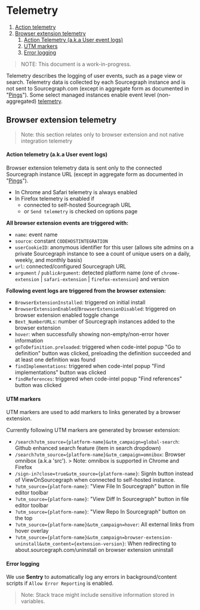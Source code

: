 # Telemetry

1. [Action telemetry](#action-telemetry)
2. [Browser extension telemetry](#browser-extension-telemetry)
    1. [Action Telemetry (a.k.a User event logs)](#action-telemetry-aka-user-event-logs)
    1. [UTM markers](#utm-markers)
    1. [Error logging](#error-logging)


> NOTE: This document is a work-in-progress.

Telemetry describes the logging of user events, such as a page view or search. Telemetry data is collected by each Sourcegraph instance and is not sent to Sourcegraph.com (except in aggregate form as documented in "[Pings](../../admin/pings.md)"). Some select managed instances enable
event level (non-aggregated) [telemetry](./data-usage-pipeline.md).

## Browser extension telemetry

> Note: this section relates only to browser extension and not native integration telemetry

#### Action telemetry (a.k.a User event logs)

Browser extension telemetry data is sent only to the connected Sourcegraph instance URL (except in aggregate form as documented in "[Pings](../../admin/pings.md)"). 

- In Chrome and Safari telemetry is always enabled
- In Firefox telemetry is enabled if
  - connected to self-hosted Sourcegraph URL
  - or `Send telemetry` is checked on options page

**All browser extension events are triggered with:**

- `name`: event name
- `source`: constant `CODEHOSTINTEGRATION`
- `userCookieID`: anonymous identifier for this user (allows site admins on a private Sourcegraph instance to see a count of unique users on a daily, weekly, and monthly basis)
- `url`: connected/configured Sourcegraph URL
- `argument` / `publicArgument`: detected platform name (one of `chrome-extension` | `safari-extension` | `firefox-extension`) and version

**Following event logs are triggered from the browser extension:**

- `BrowserExtensionInstalled`: triggered on initial install
- `BrowserExtensionEnabled`/`BrowserExtensionDisabled`: triggered on browser extension enabled toggle change
- `Bext_NumberURLs`: number of Sourcegraph instances added to the browser extension
- `hover`: when successfully showing non-empty/non-error hover information
- `goToDefinition.preloaded`: triggered when code-intel popup "Go to definition" button was clicked, preloading the definition succeeded and at least one definition was found
- `findImplementations`: triggered when code-intel popup "Find implementations" button was clicked
- `findReferences`: triggered when code-intel popup "Find references" button was clicked

#### UTM markers

UTM markers are used to add markers to links generated by a browser extension.

Currently following UTM markers are generated by browser extension:

- `/search?utm_source={platform-name}&utm_campaign=global-search`: Github enhanced search feature (item in search dropdown)
- `/search?utm_source={platform-name}&utm_campaign=omnibox`: Browser omnibox (a.k.a 'src'). > Note: omnibox is supported in Chrome and Firefox
- `/sign-in?close=true&utm_source={platform-name}`: SignIn button instead of ViewOnSourcegraph when connected to self-hosted instance.
- `?utm_source={platform-name}`: "View File In Sourcegraph" button in file editor toolbar
- `?utm_source={platform-name}`: "View Diff In Sourcegraph" button in file editor toolbar
- `?utm_source={platform-name}`: "View Repo In Sourcegraph" button on the top
- `?utm_source={platform-name}&utm_campaign=hover`: All external links from hover overlay
- `?utm_source={platform-name}&utm_campaign=browser-extension-uninstall&utm_content={extension-version}`: When redirecting to about.sourcegraph.com/uninstall on browser extension uninstall


#### Error logging

We use **Sentry** to automatically log any errors in background/content scripts if `Allow Error Reporting` is enabled.
> Note: Stack trace might include sensitive information stored in variables.
